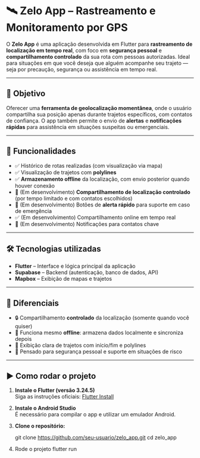 # 🛰️ Zelo App – Rastreamento e Monitoramento por GPS

O **Zelo App** é uma aplicação desenvolvida em Flutter para **rastreamento de localização em tempo real**, com foco em **segurança pessoal** e **compartilhamento controlado** da sua rota com pessoas autorizadas. Ideal para situações em que você deseja que alguém acompanhe seu trajeto — seja por precaução, segurança ou assistência em tempo real.

---

## 📌 Objetivo

Oferecer uma **ferramenta de geolocalização momentânea**, onde o usuário compartilha sua posição apenas durante trajetos específicos, com contatos de confiança. O app também permite o envio de **alertas** e **notificações rápidas** para assistência em situações suspeitas ou emergenciais.

---

## 🚀 Funcionalidades

- ✅ Histórico de rotas realizadas (com visualização via mapa)
- ✅ Visualização de trajetos com **polylines**
- ✅ **Armazenamento offline** da localização, com envio posterior quando houver conexão
- 🚧 (Em desenvolvimento) **Compartilhamento de localização controlado** (por tempo limitado e com contatos escolhidos)
- 🚧 (Em desenvolvimento) Botões de **alerta rápido** para suporte em caso de emergência
- ✅ (Em desenvolvimento) Compartilhamento online em tempo real
- 🚧 (Em desenvolvimento) Notificações para contatos chave

---

## 🛠️ Tecnologias utilizadas

- **Flutter** – Interface e lógica principal da aplicação
- **Supabase** – Backend (autenticação, banco de dados, API)
- **Mapbox** – Exibição de mapas e trajetos

---

## 📱 Diferenciais

- 🔒 Compartilhamento **controlado** da localização (somente quando você quiser)
- 📡 Funciona mesmo **offline**: armazena dados localmente e sincroniza depois
- 📍 Exibição clara de trajetos com início/fim e polylines
- 🧩 Pensado para segurança pessoal e suporte em situações de risco

---

## ▶️ Como rodar o projeto

1. **Instale o Flutter (versão 3.24.5)**  
   Siga as instruções oficiais: [Flutter Install](https://docs.flutter.dev/get-started/install)

2. **Instale o Android Studio**  
   É necessário para compilar o app e utilizar um emulador Android.

3. **Clone o repositório:**

   git clone https://github.com/seu-usuario/zelo_app.git
   cd zelo_app

4. Rode o projeto
   flutter run
